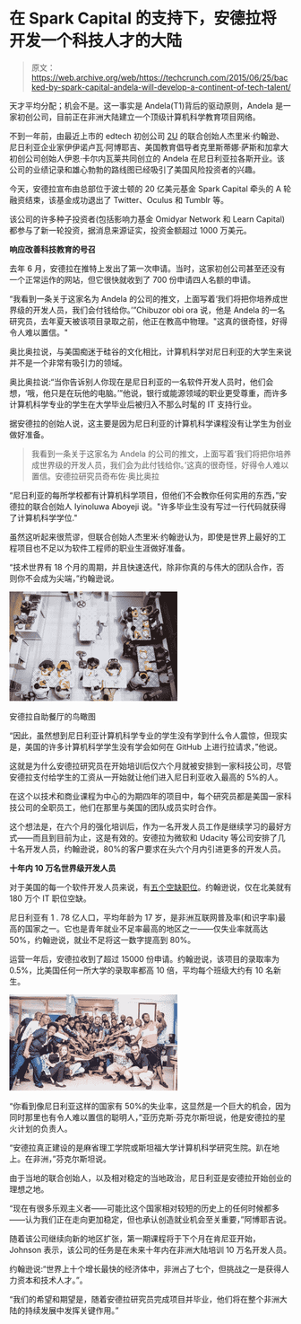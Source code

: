 # 在 Spark Capital 的支持下，安德拉将开发一个科技人才的大陆 

> 原文：<https://web.archive.org/web/https://techcrunch.com/2015/06/25/backed-by-spark-capital-andela-will-develop-a-continent-of-tech-talent/>

天才平均分配；机会不是。这一事实是 Andela(T1)背后的驱动原则，Andela 是一家初创公司，目前正在非洲大陆建立一个顶级计算机科学教育项目网络。

不到一年前，由最近上市的 edtech 初创公司 [2U](https://web.archive.org/web/20230215221344/http://2u.com/) 的联合创始人杰里米·约翰逊、尼日利亚企业家伊伊诺卢瓦·阿博耶吉、美国教育倡导者克里斯蒂娜·萨斯和加拿大初创公司创始人伊恩·卡尔内瓦莱共同创立的 Andela 在尼日利亚拉各斯开业。该公司的业绩记录和雄心勃勃的路线图已经吸引了美国风险投资者的兴趣。

今天，安德拉宣布由总部位于波士顿的 20 亿美元基金 Spark Capital 牵头的 A 轮融资结束，该基金成功退出了 Twitter、Oculus 和 Tumblr 等。

该公司的许多种子投资者(包括影响力基金 Omidyar Network 和 Learn Capital)都参与了新一轮投资，据消息来源证实，投资金额超过 1000 万美元。

**响应改善科技教育的号召**

去年 6 月，安德拉在推特上发出了第一次申请。当时，这家初创公司甚至还没有一个正常运作的网站，但它很快就收到了 700 份申请四人名额的申请。

“我看到一条关于这家名为 Andela 的公司的推文，上面写着‘我们将把你培养成世界级的开发人员，我们会付钱给你。’”Chibuzor obi ora 说，他是 Andela 的一名研究员，去年夏天被该项目录取之前，他正在教高中物理。"这真的很奇怪，好得令人难以置信。"

奥比奥拉说，与美国痴迷于硅谷的文化相比，计算机科学对尼日利亚的大学生来说并不是一个非常有吸引力的领域。

奥比奥拉说:“当你告诉别人你现在是尼日利亚的一名软件开发人员时，他们会想，‘哦，他只是在玩他的电脑。’”他说，银行或能源领域的职业更受尊重，而许多计算机科学专业的学生在大学毕业后被归入不那么时髦的 IT 支持行业。

据安德拉的创始人说，这主要是因为尼日利亚的计算机科学课程没有让学生为创业做好准备。

> 我看到一条关于这家名为 Andela 的公司的推文，上面写着‘我们将把你培养成世界级的开发人员，我们会为此付钱给你。’这真的很奇怪，好得令人难以置信。安德拉研究员奇布佐·奥比奥拉

“尼日利亚的每所学校都有计算机科学项目，但他们不会教你任何实用的东西，”安德拉的联合创始人 Iyinoluwa Aboyeji 说。"许多毕业生没有写过一行代码就获得了计算机科学学位."

虽然这听起来很荒谬，但联合创始人杰里米·约翰逊认为，即使是世界上最好的工程项目也不足以为软件工程师的职业生涯做好准备。

“技术世界有 18 个月的周期，并且快速迭代，除非你真的与伟大的团队合作，否则你不会成为尖端，”约翰逊说。

![Cafeteria birds'-eye view](img/eb61c27ba696339f61451196bc07fd33.png)

安德拉自助餐厅的鸟瞰图

“因此，虽然想到尼日利亚计算机科学专业的学生没有学到什么令人震惊，但现实是，美国的许多计算机科学学生没有学会如何在 GitHub 上进行拉请求，”他说。

这就是为什么安德拉研究员在开始培训后仅六个月就被安排到一家科技公司，尽管安德拉支付给学生的工资从一开始就让他们进入尼日利亚收入最高的 5%的人。

在这个以技术和商业课程为中心的为期四年的项目中，每个研究员都是美国一家科技公司的全职员工，他们在那里与美国的团队成员实时合作。

这个想法是，在六个月的强化培训后，作为一名开发人员工作是继续学习的最好方式——而且到目前为止，这是有效的。安德拉为微软和 Udacity 等公司安排了几十名开发人员，约翰逊说，80%的客户要求在头六个月内引进更多的开发人员。

**十年内 10 万名世界级开发人员**

对于美国的每一个软件开发人员来说，有[五个空缺职位](https://web.archive.org/web/20230215221344/http://stackoverflow.com/research/developer-survey-2015)。约翰逊说，仅在北美就有 180 万个 IT 职位空缺。

尼日利亚有 1 . 78 亿人口，平均年龄为 17 岁，是非洲互联网普及率(和识字率)最高的国家之一。它也是青年就业不足率最高的地区之一——仅失业率就高达 50%，约翰逊说，就业不足将这一数字提高到 80%。

运营一年后，安德拉收到了超过 15000 份申请。约翰逊说，该项目的录取率为 0.5%，比美国任何一所大学的录取率都高 10 倍，平均每个班级大约有 10 名新生。

![andelagroup](img/3327065ba73a2852f91e20443d695bfc.png)

“你看到像尼日利亚这样的国家有 50%的失业率，这显然是一个巨大的机会，因为同时那里也有令人难以置信的聪明人，”亚历克斯·芬克尔斯坦说，他是安德拉的星火计划的负责人。

“安德拉真正建设的是麻省理工学院或斯坦福大学计算机科学研究生院。趴在地上。在非洲，”芬克尔斯坦说。

由于当地的联合创始人，以及相对稳定的当地政治，尼日利亚是安德拉开始创业的理想之地。

“现在有很多乐观主义者——可能比这个国家相对较短的历史上的任何时候都多——认为我们正在走向更加稳定，但也承认创造就业机会至关重要，”阿博耶吉说。

随着该公司继续向新的地区扩张，第一期课程将于下个月在肯尼亚开始，Johnson 表示，该公司的任务是在未来十年内在非洲大陆培训 10 万名开发人员。

约翰逊说:“世界上十个增长最快的经济体中，非洲占了七个，但挑战之一是获得人力资本和技术人才。”。

“我们的希望和期望是，随着安德拉研究员完成项目并毕业，他们将在整个非洲大陆的持续发展中发挥关键作用。”
